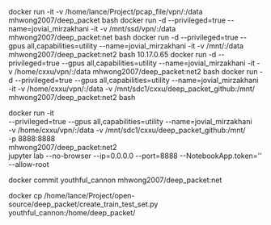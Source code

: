 docker run -it -v /home/lance/Project/pcap_file/vpn/:/data mhwong2007/deep_packet bash
docker run -d --privileged=true --name=jovial_mirzakhani -it -v /mnt/ssd/vpn/:/data mhwong2007/deep_packet:net bash
docker run -d --privileged=true --gpus all,capabilities=utility --name=jovial_mirzakhani -it -v /mnt/:/data mhwong2007/deep_packet:net2  bash
10.17.0.65
docker run -d --privileged=true --gpus all,capabilities=utility --name=jovial_mirzakhani -it -v /home/cxxu/vpn/:/data mhwong2007/deep_packet:net2  bash
docker run -d --privileged=true --gpus all,capabilities=utility --name=jovial_mirzakhani -it -v /home/cxxu/vpn/:/data -v /mnt/sdc1/cxxu/deep_packet_github:/mnt/ mhwong2007/deep_packet:net2  bash

docker run -it \
--privileged=true --gpus all,capabilities=utility --name=jovial_mirzakhani \
-v /home/cxxu/vpn/:/data -v /mnt/sdc1/cxxu/deep_packet_github:/mnt/ \
-p 8888:8888 \
mhwong2007/deep_packet:net2 \
jupyter lab --no-browser --ip=0.0.0.0 --port=8888 --NotebookApp.token='' --allow-root

docker commit youthful_cannon mhwong2007/deep_packet:net

docker cp /home/lance/Project/open-source/deep_packet/create_train_test_set.py youthful_cannon:/home/deep_packet/

